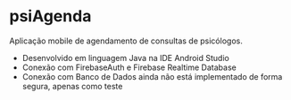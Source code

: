 # psiAgenda
Aplicação mobile de agendamento de consultas de psicólogos.

* Desenvolvido em linguagem Java na IDE Android Studio
* Conexão com FirebaseAuth e Firebase Realtime Database
* Conexão com Banco de Dados ainda não está implementado de forma segura, apenas como teste
